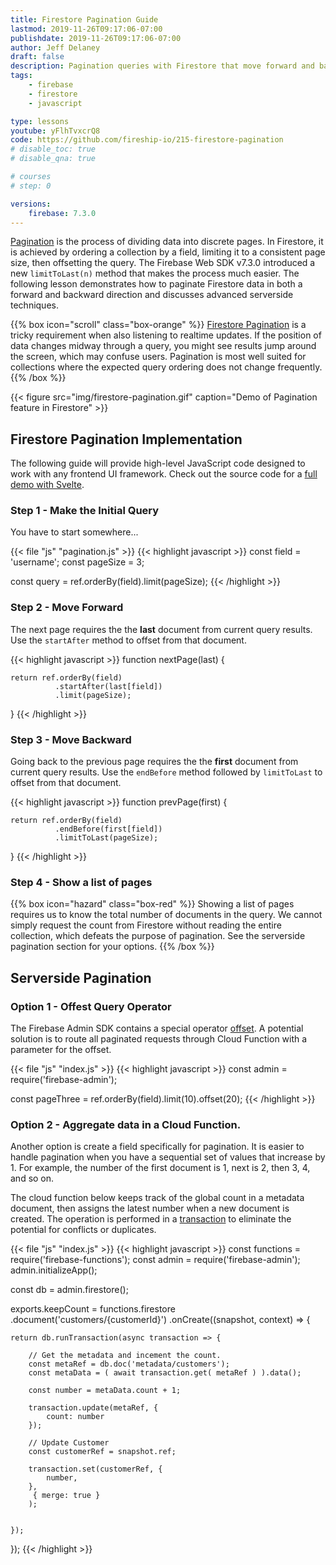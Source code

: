 ```yaml
---
title: Firestore Pagination Guide
lastmod: 2019-11-26T09:17:06-07:00
publishdate: 2019-11-26T09:17:06-07:00
author: Jeff Delaney
draft: false
description: Pagination queries with Firestore that move forward and backward.
tags: 
    - firebase
    - firestore
    - javascript

type: lessons
youtube: yFlhTvxcrQ8
code: https://github.com/fireship-io/215-firestore-pagination
# disable_toc: true
# disable_qna: true

# courses
# step: 0

versions: 
    firebase: 7.3.0
---
```


[Pagination](https://en.wikipedia.org/wiki/Pagination) is the process of dividing data into discrete pages. In Firestore, it is achieved by ordering a collection by a field, limiting it to a consistent page size, then offsetting the query. The Firebase Web SDK v7.3.0 introduced a new `limitToLast(n)` method that makes the process much easier. The following lesson demonstrates how to paginate Firestore data in both a forward and backward direction and discusses advanced serverside techniques.  

{{% box icon="scroll" class="box-orange" %}}
[Firestore Pagination](https://cloud.google.com/firestore/docs/query-data/query-cursors) is a tricky requirement when also listening to realtime updates. If the position of data changes midway through a query, you might see results jump around the screen, which may confuse users. Pagination is most well suited for collections where the expected query ordering does not change frequently.
{{% /box %}}

{{< figure src="img/firestore-pagination.gif" caption="Demo of Pagination feature in Firestore" >}}

## Firestore Pagination Implementation

The following guide will provide high-level JavaScript code designed to work with any frontend UI framework. Check out the source code for a [full demo with Svelte](https://github.com/fireship-io/215-firestore-pagination). 

### Step 1 - Make the Initial Query

You have to start somewhere...

{{< file "js" "pagination.js" >}}
{{< highlight javascript >}}
const field = 'username';
const pageSize = 3;

const query = ref.orderBy(field).limit(pageSize);
{{< /highlight >}}

### Step 2 - Move Forward

The next page requires the the **last** document from current query results. Use the `startAfter` method to offset from that document. 

{{< highlight javascript >}}
  function nextPage(last) {

	return ref.orderBy(field)
			  .startAfter(last[field])
			  .limit(pageSize);
  }
{{< /highlight >}}

### Step 3 - Move Backward


Going back to the previous page requires the the **first** document from current query results. Use the `endBefore` method followed by `limitToLast` to offset from that document. 

{{< highlight javascript >}}
  function prevPage(first) {

	return ref.orderBy(field)
			  .endBefore(first[field])
			  .limitToLast(pageSize);
  }
{{< /highlight >}}

### Step 4 - Show a list of pages

{{% box icon="hazard" class="box-red" %}}
Showing a list of pages requires us to know the total number of documents in the query. We cannot simply request the count from Firestore without reading the entire collection, which defeats the purpose of pagination. See the serverside pagination section for your options. 
{{% /box %}}

## Serverside Pagination

### Option 1 - Offest Query Operator

The Firebase Admin SDK contains a special operator [offset](https://cloud.google.com/nodejs/docs/reference/firestore/0.11.x/Query#offset). A potential solution is to route all paginated requests through Cloud Function with a parameter for the offset. 


{{< file "js" "index.js" >}}
{{< highlight javascript >}}
const admin = require('firebase-admin');

const pageThree = ref.orderBy(field).limit(10).offset(20);
{{< /highlight >}}

### Option 2 - Aggregate data in a Cloud Function. 

Another option is create a field specifically for pagination. It is easier to handle pagination when you have a sequential set of values that increase by 1. For example, the number of the first document is 1, next is 2, then 3, 4, and so on. 

The cloud function below keeps track of the global count in a metadata document, then assigns the latest number when a new document is created. The operation is performed in a [transaction](https://firebase.google.com/docs/firestore/manage-data/transactions) to eliminate the potential for conflicts or duplicates. 

{{< file "js" "index.js" >}}
{{< highlight javascript >}}
const functions = require('firebase-functions');
const admin = require('firebase-admin');
admin.initializeApp();

const db = admin.firestore();

exports.keepCount = functions.firestore
  .document('customers/{customerId}')
  .onCreate((snapshot, context) => { 

    return db.runTransaction(async transaction => {

        // Get the metadata and incement the count. 
        const metaRef = db.doc('metadata/customers');
        const metaData = ( await transaction.get( metaRef ) ).data();

        const number = metaData.count + 1;

        transaction.update(metaRef, { 
            count: number 
        });

        // Update Customer
        const customerRef = snapshot.ref;
        
        transaction.set(customerRef, { 
            number,
        }, 
         { merge: true }
        );


    });

  });
{{< /highlight >}}